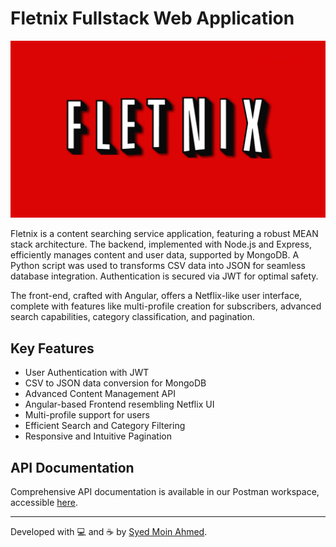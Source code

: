 # Fletnix Fullstack Web Application

![Fletnix Logo](./logo.png)

Fletnix is a content searching service application, featuring a robust MEAN stack architecture. The backend, implemented with Node.js and Express, efficiently manages content and user data, supported by MongoDB. A Python script was used to transforms CSV data into JSON for seamless database integration. Authentication is secured via JWT for optimal safety.

The front-end, crafted with Angular, offers a Netflix-like user interface, complete with features like multi-profile creation for subscribers, advanced search capabilities, category classification, and pagination.

## Key Features

- User Authentication with JWT
- CSV to JSON data conversion for MongoDB
- Advanced Content Management API
- Angular-based Frontend resembling Netflix UI
- Multi-profile support for users
- Efficient Search and Category Filtering
- Responsive and Intuitive Pagination

## API Documentation

Comprehensive API documentation is available in our Postman workspace, accessible [here](https://galactic-escape-881292.postman.co/workspace/aa1aab03-812c-46fb-9308-0a8d209aa6db).

---

Developed with 💻 and ☕ by [Syed Moin Ahmed](https://syedmoinahmed.dev/).
